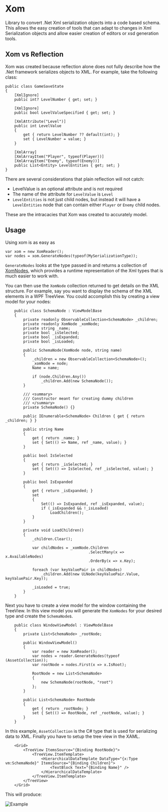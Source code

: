 Xom
===

Library to convert .Net Xml serialization objects into a code based schema.  This allows the easy creation of tools that can adapt to changes in Xml Serialization objects and allow easier creation of editors or xsd generation tools.


Xom vs Reflection
-----------------

Xom was created because reflection alone does not fully describe how the .Net framework serializes objects to XML.  For example, take the following class:

```
public class GameSaveState
{
	[XmlIgnore]
	public int? LevelNumber { get; set; }
	
	[XmlIgnore]
	public bool LevelValueSpecified { get; set; }

	[XmlAttribute("Level")]
	public int LevelValue 
	{
		get { return LevelNumber ?? default(int); }
		set { LevelNumber = value; }
	}
	
	[XmlArray]
	[XmlArrayItem("Player", typeof(Player))]
	[XmlArrayItem("Enemy", typeof(Enemy))]
	public List<Entity> LevelEntities { get; set; }
}
```

There are several considerations that plain reflection will not catch:
* LevelValue is an optional attribute and is not required
* The name of the attribute for `LevelValue` is `Level`
* `LevelEntities` is not just child nodes, but instead it will have a `LevelEntities` node that can contain either `Player` or `Enemy` child nodes.

These are the intracacies that Xom was created to accurately model.

Usage
-----

Using xom is as easy as 

```
var xom = new XomReader();
var nodes = xom.GenerateNodes(typeof(MySerializationType));
```

`GenerateNodes` looks at the type passed in and returns a collection of [XomNodes](https://github.com/KallDrexx/Xom/blob/master/Xom.Core/Models/XomNode.cs), which provides a runtime representation of the Xml types that is much easier to work with.

You can then use the `XomNode` collection returned to get details on the XML structure.  For example, say you want to display the schema of the XML elements in a WPF TreeView.  You could accomplish this by creating a view model for your nodes:

```
    public class SchemaNode : ViewModelBase
    {
        private readonly ObservableCollection<SchemaNode> _children;
        private readonly XomNode _xomNode;
        private string _name;
        private bool _isSelected;
        private bool _isExpanded;
        private bool _isLoaded;

        public SchemaNode(XomNode node, string name)
        {
            _children = new ObservableCollection<SchemaNode>();
            _xomNode = node;
            Name = name;

            if (node.Children.Any())
                _children.Add(new SchemaNode());
        }

        /// <summary>
        /// Constructor meant for creating dummy children
        /// </summary>
        private SchemaNode() {}

        public IEnumerable<SchemaNode> Children { get { return _children; } }

        public string Name
        {
            get { return _name; }
            set { Set(() => Name, ref _name, value); }
        }

        public bool IsSelected
        {
            get { return _isSelected; }
            set { Set(() => IsSelected, ref _isSelected, value); }
        }

        public bool IsExpanded
        {
            get { return _isExpanded; }
            set
            {
                Set(() => IsExpanded, ref _isExpanded, value);
                if (_isExpanded && !_isLoaded)
                    LoadChildren();
            }
        }

        private void LoadChildren()
        {
            _children.Clear();

            var childNodes = _xomNode.Children
                                     .SelectMany(x => x.AvailableNodes)
                                     .OrderBy(x => x.Key);

            foreach (var keyValuePair in childNodes)
                _children.Add(new UiNode(keyValuePair.Value, keyValuePair.Key));

            _isLoaded = true;
        }
    }
```

Next you have to create a view model for the window containing the TreeView.  In this view model you will generate the `XomNodes` for your desired type and create the `SchemaNode`s.

```
    public class WindowViewModel : ViewModelBase
    {
        private List<SchemaNode> _rootNode;

        public WindowViewModel()
        {
            var reader = new XomReader();
            var nodes = reader.GenerateNodes(typeof (AssetCollection));
            var rootNode = nodes.First(x => x.IsRoot);

            RootNode = new List<SchemaNode>
            {
                new SchemaNode(rootNode, "root")
            };
        }

        public List<SchemaNode> RootNode
        {
            get { return _rootNode; }
            set { Set(() => RootNode, ref _rootNode, value); }
        }
    }
```

In this example, `AssetCollection` is the C# type that is used for serializing data to XML.  Finally you have to setup the tree view in the XAML.

```
    <Grid>
        <TreeView ItemsSource="{Binding RootNode}">
            <TreeView.ItemTemplate>
                <HierarchicalDataTemplate DataType="{x:Type vm:SchemaNode}" ItemsSource="{Binding Children}">
                    <TextBlock Text="{Binding Name}" />
                </HierarchicalDataTemplate>
            </TreeView.ItemTemplate>
        </TreeView>  
    </Grid>
```

This will produce: 

![Example](https://dl.dropboxusercontent.com/u/6753359/SchemaTreeView.PNG)
